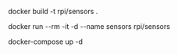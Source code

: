 docker build -t rpi/sensors .

docker run --rm -it -d --name sensors rpi/sensors

docker-compose up -d

